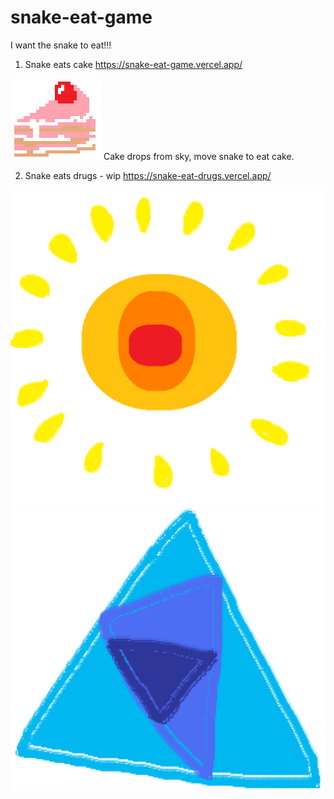# snake-eat-game
I want the snake to eat!!!

1. Snake eats cake
https://snake-eat-game.vercel.app/

![cake](images/cake.png)
Cake drops from sky, move snake to eat cake.


2. Snake eats drugs - wip
https://snake-eat-drugs.vercel.app/ 

![sun](images/sun.png)
![triangle](images/triangle.png)
